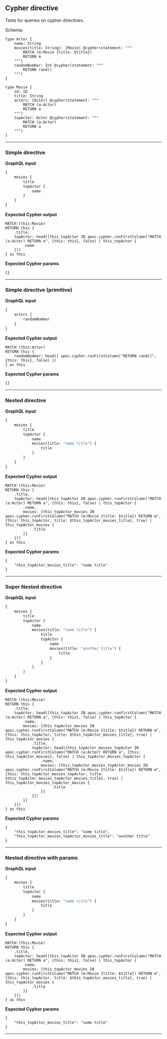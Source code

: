 ## Cypher directive

Tests for queries on cypher directives.

Schema:

```schema
type Actor {
    name: String
    movies(title: String): [Movie] @cypher(statement: """
        MATCH (m:Movie {title: $title})
        RETURN m
    """)
    randomNumber: Int @cypher(statement: """
        RETURN rand()
    """)
}

type Movie {
    id: ID
    title: String
    actors: [Actor] @cypher(statement: """
        MATCH (a:Actor)
        RETURN a
    """)
    topActor: Actor @cypher(statement: """
        MATCH (a:Actor)
        RETURN a
    """)
}
```

---

### Simple directive

**GraphQL input**

```graphql
{
    movies {
        title
        topActor {
            name
        }
    }
}
```

**Expected Cypher output**

```cypher
MATCH (this:Movie)
RETURN this {
    .title,
    topActor: head([this_topActor IN apoc.cypher.runFirstColumn("MATCH (a:Actor) RETURN a", {this: this}, false) | this_topActor {
        .name
    }])
} as this
```

**Expected Cypher params**

```cypher-params
{}
```

---

### Simple directive (primitive)

**GraphQL input**

```graphql
{
    actors {
        randomNumber
    }
}
```

**Expected Cypher output**

```cypher
MATCH (this:Actor)
RETURN this {
    randomNumber: head([ apoc.cypher.runFirstColumn("RETURN rand()", {this: this}, false) ])
} as this
```

**Expected Cypher params**

```cypher-params
{}
```

---

### Nested directive

**GraphQL input**

```graphql
{
    movies {
        title
        topActor {
            name
            movies(title: "some title") {
                title
            }
        }
    }
}
```

**Expected Cypher output**

```cypher
MATCH (this:Movie)
RETURN this {
    .title,
    topActor: head([this_topActor IN apoc.cypher.runFirstColumn("MATCH (a:Actor) RETURN a", {this: this}, false) | this_topActor {
        .name,
        movies: [this_topActor_movies IN apoc.cypher.runFirstColumn("MATCH (m:Movie {title: $title}) RETURN m", {this: this_topActor, title: $this_topActor_movies_title}, true) | this_topActor_movies {
            .title
        }]
    }])
} as this
```

**Expected Cypher params**

```cypher-params
{
    "this_topActor_movies_title": "some title"
}
```

---

### Super Nested directive

**GraphQL input**

```graphql
{
    movies {
        title
        topActor {
            name
            movies(title: "some title") {
                title
                topActor {
                    name
                    movies(title: "another title") {
                        title
                    }
                }
            }
        }
    }
}
```

**Expected Cypher output**

```cypher
MATCH (this:Movie)
RETURN this {
    .title,
    topActor: head([this_topActor IN apoc.cypher.runFirstColumn("MATCH (a:Actor) RETURN a", {this: this}, false) | this_topActor {
        .name,
        movies: [this_topActor_movies IN apoc.cypher.runFirstColumn("MATCH (m:Movie {title: $title}) RETURN m", {this: this_topActor, title: $this_topActor_movies_title}, true) | this_topActor_movies {
            .title,
            topActor: head([this_topActor_movies_topActor IN apoc.cypher.runFirstColumn("MATCH (a:Actor) RETURN a", {this: this_topActor_movies}, false) | this_topActor_movies_topActor {
                .name,
                movies: [this_topActor_movies_topActor_movies IN apoc.cypher.runFirstColumn("MATCH (m:Movie {title: $title}) RETURN m", {this: this_topActor_movies_topActor, title: $this_topActor_movies_topActor_movies_title}, true) | this_topActor_movies_topActor_movies {
                     .title
                }]
            }])
        }]
    }])
} as this
```

**Expected Cypher params**

```cypher-params
{
    "this_topActor_movies_title": "some title",
    "this_topActor_movies_topActor_movies_title": "another title"
}
```

---

### Nested directive with params

**GraphQL input**

```graphql
{
    movies {
        title
        topActor {
            name
            movies(title: "some title") {
                title
            }
        }
    }
}
```

**Expected Cypher output**

```cypher
MATCH (this:Movie)
RETURN this {
    .title,
    topActor: head([this_topActor IN apoc.cypher.runFirstColumn("MATCH (a:Actor) RETURN a", {this: this}, false) | this_topActor {
        .name,
        movies: [this_topActor_movies IN apoc.cypher.runFirstColumn("MATCH (m:Movie {title: $title}) RETURN m", {this: this_topActor, title: $this_topActor_movies_title}, true) | this_topActor_movies {
            .title
        }]
    }])
} as this
```

**Expected Cypher params**

```cypher-params
{
    "this_topActor_movies_title": "some title"
}
```

---
